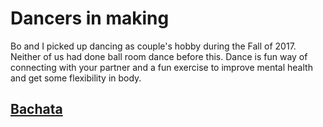 # Dancers in making

Bo and I picked up dancing as couple's hobby during the Fall of 2017. Neither of us had done ball room dance before this. Dance is fun way of connecting with your partner and a fun exercise to improve mental health and get some flexibility in body.

## [Bachata](https://gateway.ipfs.io/ipns/videos.shivgupt.com/bachata.html)
